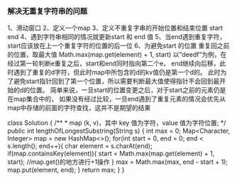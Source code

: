 ### 解决无重复字符串的问题
1、滑动窗口
2、定义一个map
3、定义不重复字串的开始位置和结束位置 start  end
4、遇到字符串相同的情况就更新start 和 end 值
5、当end遇到重复字符，start应该放在上一个重复字符的位置的后一位
6、为避免start 的位置 重复回之前的位置，取最大值 Math.max(map.get(element) + 1, start)
以”deedf”为例，在经过第一轮判断e重复之后，start和end同时指向第二个e，
end继续向后移，此时遇到了重复的d字符，但此时map中所包含的d的kv值仍是第一个d的。
此时为了避免start指针回到了第一个位置，所以需要判断最大值使得指针不会回到最开始的d的位置。
简单来说，一旦start的位置变更之后，对于start之前的元素仍是在map集合中的，
如果没有经过比较，一旦end遇到了重复元素的情况会优先从map中存储的前面的字符查找，这并不是期望的结果

class Solution {
    /**
     * map (k, v)，其中 key 值为字符，value 值为字符位置;
     */
    public int lengthOfLongestSubstring(String s) {
        int max = 0;
        Map<Character, Integer> map = new HashMap<>();
        for(int start = 0, end = 0; end < s.length(); end++){
            char element = s.charAt(end);
            if(map.containsKey(element)){
                start = Math.max(map.get(element) + 1, start); //map.get()的地方进行+1操作
            }
            max = Math.max(max, end - start + 1);
            map.put(element, end);
        }
        return max;
    }
}

